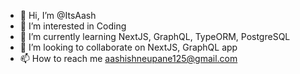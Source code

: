 - 👋 Hi, I’m @ItsAash
- 👀 I’m interested in Coding
- 🌱 I’m currently learning NextJS, GraphQL, TypeORM, PostgreSQL
- 💞️ I’m looking to collaborate on NextJS, GraphQL app
- 📫 How to reach me aashishneupane125@gmail.com

<!---
ItsAash/ItsAash is a ✨ special ✨ repository because its `README.md` (this file) appears on your GitHub profile.
You can click the Preview link to take a look at your changes.
--->
